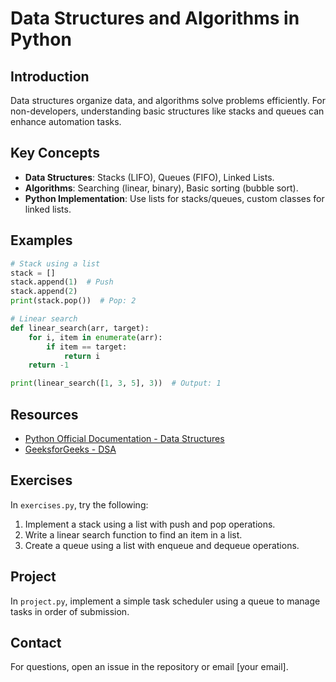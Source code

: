 # Data Structures and Algorithms in Python

## Introduction
Data structures organize data, and algorithms solve problems efficiently. For non-developers, understanding basic structures like stacks and queues can enhance automation tasks.

## Key Concepts
- **Data Structures**: Stacks (LIFO), Queues (FIFO), Linked Lists.
- **Algorithms**: Searching (linear, binary), Basic sorting (bubble sort).
- **Python Implementation**: Use lists for stacks/queues, custom classes for linked lists.

## Examples
```python
# Stack using a list
stack = []
stack.append(1)  # Push
stack.append(2)
print(stack.pop())  # Pop: 2

# Linear search
def linear_search(arr, target):
    for i, item in enumerate(arr):
        if item == target:
            return i
    return -1

print(linear_search([1, 3, 5], 3))  # Output: 1
```

## Resources
- [Python Official Documentation - Data Structures](https://docs.python.org/3/tutorial/datastructures.html)
- [GeeksforGeeks - DSA](https://www.geeksforgeeks.org/data-structures/)

## Exercises
In `exercises.py`, try the following:
1. Implement a stack using a list with push and pop operations.
2. Write a linear search function to find an item in a list.
3. Create a queue using a list with enqueue and dequeue operations.

## Project
In `project.py`, implement a simple task scheduler using a queue to manage tasks in order of submission.

## Contact
For questions, open an issue in the repository or email [your email].
